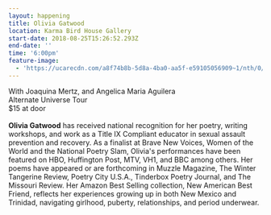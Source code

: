 ```yaml
---
layout: happening
title: Olivia Gatwood
location: Karma Bird House Gallery
start-date: 2018-08-25T15:26:52.293Z
end-date: ''
time: '6:00pm'
feature-image:
  - 'https://ucarecdn.com/a8f74b8b-5d8a-4ba0-aa5f-e59105056909~1/nth/0/'
---
```

With Joaquina Mertz, and Angelica Maria Aguilera\
Alternate Universe Tour\
$15 at door\
\
**Olivia Gatwood** has received national recognition for her poetry, writing workshops, and work as a Title IX Compliant educator in sexual assault prevention and recovery. As a finalist at Brave New Voices, Women of the World and the National Poetry Slam, Olivia's performances have been featured on HBO, Huffington Post, MTV, VH1, and BBC among others. Her poems have appeared or are forthcoming in Muzzle Magazine, The Winter Tangerine Review, Poetry City U.S.A., Tinderbox Poetry Journal, and The Missouri Review. Her Amazon Best Selling collection, New American Best Friend, reflects her experiences growing up in both New Mexico and Trinidad, navigating girlhood, puberty, relationships, and period underwear.
